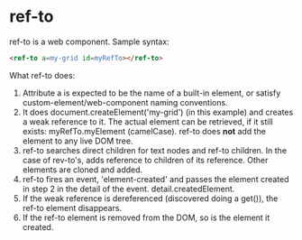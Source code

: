 # ref-to

ref-to is a web component.  Sample syntax:

```html
<ref-to a=my-grid id=myRefTo></ref-to>
```

What ref-to does:

1.  Attribute a is expected to be the name of a built-in element, or satisfy custom-element/web-component naming conventions.
2.  It does document.createElement('my-grid') (in this example) and creates a weak reference to it.  The actual element can be retrieved, if it still exists:  myRefTo.myElement (camelCase).  ref-to does **not** add the element to any live DOM tree.
3.  ref-to searches direct children for text nodes and ref-to children.  In the case of rev-to's, adds reference to children of its reference.  Other elements are cloned and added.
3.  ref-to fires an event, 'element-created' and passes the element created in step 2 in the detail of the event.  detail.createdElement.
4.  If the weak reference is dereferenced (discovered doing a get()), the ref-to element disappears.
5.  If the ref-to element is removed from the DOM, so is the element it created.
